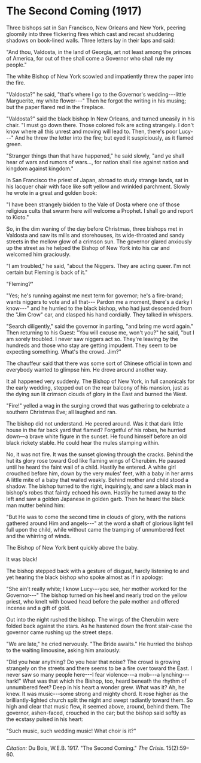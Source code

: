 <!--
title:   The Second Coming
author:  Du Bois, W.E.B.
journal: The Crisis
year:    1917
volume:  15
issue:   2
pages:   59-60
-->

# The Second Coming (1917)

Three bishops sat in San Francisco, New Orleans and New York, peering gloomily into three flickering fires which cast and recast shuddering shadows on book-lined walls. Three letters lay in their laps and said:

"And thou, Valdosta, in the land of Georgia, art not least among the princes of America, for out of thee shall come a Governor who shall rule my people."

The white Bishop of New York scowled and impatiently threw the paper into the fire.

"Valdosta?" he said, "that's where I go to the Governor's wedding---little Marguerite, my white flower---" Then he forgot the writing in his musing; but the paper flared red in the fireplace.

"Valdosta?" said the black bishop In New Orleans, and turned uneasily in his chair. "I must go down there. Those colored folk are acting strangely. I don't know where all this unrest and moving will lead to. Then, there's poor Lucy---" And he threw the letter into the fire; but eyed it suspiciously, as it flamed green.

"Stranger things than that have happened," he said slowly, "and ye shall hear of wars and rumors of wars..., for nation shall rise against nation and kingdom against kingdom."

In San Francisco the priest of Japan, abroad to study strange lands, sat in his lacquer chair with face like soft yellow and wrinkled parchment. Slowly he wrote in a great and golden book:

"I have been strangely bidden to the Vale of Dosta where one of those religious cults that swarm here will welcome a Prophet. I shall go and report to Kioto."

So, in the dim waning of the day before Christmas, three bishops met in Valdosta and saw its mills and storehouses, its wide-throated and sandy streets in the mellow glow of a crimson sun. The governor glared anxiously up the street as he helped the Bishop of New York into his car and welcomed him graciously.

"I am troubled," he said, "about the Niggers. They are acting queer. I'm not certain but Fleming is back of it."

"Fleming?"

"Yes; he's running against me next term for governor; he's a fire-brand; wants niggers to vote and all that--- Pardon me a moment, there's a darky I know---" and he hurried to the black bishop, who had just descended from the "Jim Crow" car, and clasped his hand cordially. They talked in whispers.

"Search diligently," said the governor in parting, "and bring me word
again." Then returning to his Guest: "You will excuse me, won't you?" he
said, "but I am sorely troubled. I never saw niggers act so. They're leaving
by the hundreds and those who stay are getting impudent. They seem to be
expecting something. What's the crowd. Jim?"

The chauffeur said that there was some sort of Chinese official in town and
everybody wanted to glimpse him. He drove around another way.

It all happened very suddenly. The Bishop of New York, in full canonicals
for the early wedding, stepped out on the rear balcony of his mansion, just as
the dying sun lit crimson clouds of glory in the East and burned the West.

"Fire!" yelled a wag in the surging crowd that was gathering to celebrate
a southern Christmas Eve; all laughed and ran.

The bishop did not understand. He peered around. Was it that dark little
house in the far back yard that flamed? Forgetful of his robes, he hurried
down—a brave white figure in the sunset. He found himself before an old
black rickety stable. He could hear the mules stamping within.

No, it was not fire. It was the sunset glowing through the cracks. Behind
the hut its glory rose toward God like flaming wings of Cherubim. He paused
until he heard the faint wail of a child. Hastily he entered. A white girl
crouched before him, down by the very mules' feet, with a baby in her arms
A little mite of a baby that wailed weakly. Behind mother and child stood a
shadow. The bishop turned to the right, inquiringly, and saw a black man
in bishop's robes that faintly echoed his own. Hastily he turned away to the
left and saw a golden Japanese in golden garb. Then he heard the black man
mutter behind him:

"But He was to come the second time in clouds of glory, with the nations
gathered around Him and angels---" at the word a shaft of glorious light fell full
upon the child, while without came the tramping of unnumbered feet and the
whirring of winds.

The Bishop of New York bent quickly above the baby.

It was black!

The bishop stepped back with a gesture of disgust, hardly listening to and
yet hearing the black bishop who spoke almost as if in apology:

"She ain't really white; I know Lucy---you see, her mother worked for
the Governor---" The bishop turned on his heel and nearly trod on the yellow
priest, who knelt with bowed head before the pale mother and offered incense
and a gift of gold.

Out into the night rushed the bishop. The wings of the Cherubim were
folded back against the stars. As he hastened down the front stair-case the
governor came rushing up the street steps.

"We are late," he cried nervously. "The Bride awaits." He hurried the
bishop to the waiting limousine, asking him anxiously:

"Did you hear anything? Do you hear that noise? The crowd is growing
strangely on the streets and there seems to be a fire over toward the East. I
never saw so many people here---I fear violence---a mob---a lynching---hark!"
What was that which the Bishop, too, heard beneath the rhythm of unnumbered feet? Deep in his heart a wonder grew. What was it? Ah, he knew.
It was music---some strong and mighty chord. It rose higher as the brilliantly-lighted church split the night and swept radiantly toward them. So high and
clear that music flew, it seemed above, around, behind them. The governor,
ashen-faced, crouched in the car; but the bishop said softly as the ecstasy pulsed
in his heart:

"Such music, such wedding music! What choir is it?"

______________
*Citation:* Du Bois, W.E.B. 1917. "The Second Coming." *The Crisis*. 15(2):59&ndash;60.
